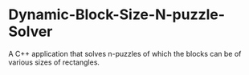 # Dynamic-Block-Size-N-puzzle-Solver
A C++ application that solves n-puzzles of which the blocks can be of various sizes of rectangles.
